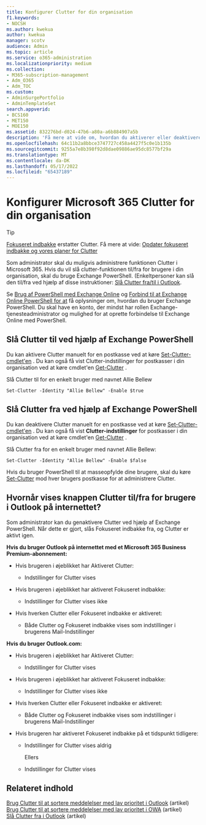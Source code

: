 ```yaml
---
title: Konfigurer Clutter for din organisation
f1.keywords:
- NOCSH
ms.author: kwekua
author: kwekua
manager: scotv
audience: Admin
ms.topic: article
ms.service: o365-administration
ms.localizationpriority: medium
ms.collection:
- M365-subscription-management
- Adm_O365
- Adm_TOC
ms.custom:
- AdminSurgePortfolio
- AdminTemplateSet
search.appverid:
- BCS160
- MET150
- MOE150
ms.assetid: 832276bd-d024-47b6-a80a-a6b884907a5b
description: 'Få mere at vide om, hvordan du aktiverer eller deaktiverer clutter-funktionen for alle eller bestemte brugere i din organisation ved hjælp af Exchange PowerShell. '
ms.openlocfilehash: 64c11b2a8bbce3747727c458a4427f5c0e1b135b
ms.sourcegitcommit: 9255a7e8b398f92d8dae09886ae95dc8577bf29a
ms.translationtype: MT
ms.contentlocale: da-DK
ms.lasthandoff: 05/17/2022
ms.locfileid: "65437189"
---
```

# <a name="configure-microsoft-365-clutter-for-your-organization"></a>Konfigurer Microsoft 365 Clutter for din organisation

> [!TIP]
> [Fokuseret indbakke](../setup/configure-focused-inbox.md) erstatter Clutter. Få mere at vide: [Opdater fokuseret indbakke og vores planer for Clutter](https://techcommunity.microsoft.com/t5/Outlook-Blog/Update-on-Focused-Inbox-and-our-plans-for-Clutter/ba-p/136448)
  
Som administrator skal du muligvis administrere funktionen Clutter i Microsoft 365. Hvis du vil slå clutter-funktionen til/fra for brugere i din organisation, skal du bruge Exchange PowerShell. (Enkeltpersoner kan slå den til/fra ved hjælp af disse instruktioner: [Slå Clutter fra/til i Outlook](https://support.microsoft.com/office/a9c72a77-1bc4-40e6-ba6d-103c1d1aba4c).
  
Se [Brug af PowerShell med Exchange Online](/powershell/exchange/exchange-online-powershell) og [Forbind til at Exchange Online PowerShell for at](/powershell/exchange/connect-to-exchange-online-powershell) få oplysninger om, hvordan du bruger Exchange PowerShell. Du skal have en konto, der mindst har rollen Exchange-tjenesteadministrator og mulighed for at oprette forbindelse til Exchange Online med PowerShell. 
  
## <a name="turn-clutter-on-using-exchange-powershell"></a>Slå Clutter til ved hjælp af Exchange PowerShell

Du kan aktivere Clutter manuelt for en postkasse ved at køre [Set-Clutter-cmdlet'en](/powershell/module/exchange/set-clutter) . Du kan også få vist Clutter-indstillinger for postkasser i din organisation ved at køre cmdlet'en [Get-Clutter](/powershell/module/exchange/get-clutter) . 
  
Slå Clutter til for en enkelt bruger med navnet Allie Bellew
    
`Set-Clutter -Identity "Allie Bellew" -Enable $true`


## <a name="turn-clutter-off-using-exchange-powershell"></a>Slå Clutter fra ved hjælp af Exchange PowerShell

Du kan deaktivere Clutter manuelt for en postkasse ved at køre [Set-Clutter-cmdlet'en](/powershell/module/exchange/set-clutter) . Du kan også få vist **Clutter-indstillinger** for postkasser i din organisation ved at køre cmdlet'en [Get-Clutter](/powershell/module/exchange/get-clutter) . 
  
Slå Clutter fra for en enkelt bruger med navnet Allie Bellew:
    
`Set-Clutter -Identity "Allie Bellew" -Enable $false`

Hvis du bruger PowerShell til at masseopfylde dine brugere, skal du køre [Set-Clutter](/powershell/module/exchange/set-clutter) mod hver brugers postkasse for at administrere Clutter. 
  
## <a name="when-does-the-clutter-onoff-switch-appear-to-users-in-outlook-on-the-web"></a>Hvornår vises knappen Clutter til/fra for brugere i Outlook på internettet?
<a name="bkmk_onoff"> </a>

Som administrator kan du genaktivere Clutter ved hjælp af Exchange PowerShell. Når dette er gjort, slås Fokuseret indbakke fra, og Clutter er aktivt igen. 
  
 **Hvis du bruger Outlook på internettet med et Microsoft 365 Business Premium-abonnement:**
  
- Hvis brugeren i øjeblikket har Aktiveret Clutter: 
    
  - Indstillinger for Clutter vises
    
- Hvis brugeren i øjeblikket har aktiveret Fokuseret indbakke: 
    
  - Indstillinger for Clutter vises ikke
    
- Hvis hverken Clutter eller Fokuseret indbakke er aktiveret: 
    
  - Både Clutter og Fokuseret indbakke vises som indstillinger i brugerens Mail-Indstillinger
    
 **Hvis du bruger Outlook.com:**
  
- Hvis brugeren i øjeblikket har Aktiveret Clutter: 
    
  - Indstillinger for Clutter vises
    
- Hvis brugeren i øjeblikket har aktiveret Fokuseret indbakke: 
    
  - Indstillinger for Clutter vises ikke
    
- Hvis hverken Clutter eller Fokuseret indbakke er aktiveret: 
    
  - Både Clutter og Fokuseret indbakke vises som indstillinger i brugerens Mail-Indstillinger
    
- Hvis brugeren har aktiveret Fokuseret indbakke på et tidspunkt tidligere:
    
  - Indstillinger for Clutter vises aldrig
    
    Ellers 
    
  - Indstillinger for Clutter vises
    
## <a name="related-content"></a>Relateret indhold

[Brug Clutter til at sortere meddelelser med lav prioritet i Outlook](https://support.microsoft.com/office/7b50c5db-7704-4e55-8a1b-dfc7bf1eafa0) (artikel)\
[Brug Clutter til at sortere meddelelser med lav prioritet i OWA](https://support.microsoft.com/office/fe4d64ca-bf73-48f1-91b4-9a659e008bce) (artikel)\
[Slå Clutter fra i Outlook](https://support.microsoft.com/office/a9c72a77-1bc4-40e6-ba6d-103c1d1aba4c) (artikel)
